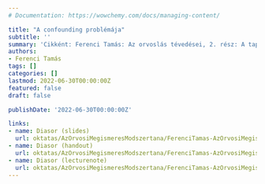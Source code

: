 ```yaml
---
# Documentation: https://wowchemy.com/docs/managing-content/

title: "A confounding problémája"
subtitle: ''
summary: 'Cikként: Ferenci Tamás: Az orvoslás tévedései, 2. rész: A tapasztalati megismerés alapgondolata és a confounding. INTERPRESS MAGAZIN 38:(6) pp. 66-73. (2018).'
authors:
- Ferenci Tamás
tags: []
categories: []
lastmod: 2022-06-30T00:00:00Z
featured: false
draft: false

publishDate: '2022-06-30T00:00:00Z'

links:
- name: Diasor (slides)
  url: oktatas/AzOrvosiMegismeresModszertana/FerenciTamas-AzOrvosiMegismeresModszertana-AConfoundingProblemaja-slides.pdf
- name: Diasor (handout)
  url: oktatas/AzOrvosiMegismeresModszertana/FerenciTamas-AzOrvosiMegismeresModszertana-AConfoundingProblemaja-handout.pdf
- name: Diasor (lecturenote)
  url: oktatas/AzOrvosiMegismeresModszertana/FerenciTamas-AzOrvosiMegismeresModszertana-AConfoundingProblemaja-lecturenote.pdf
---
```

